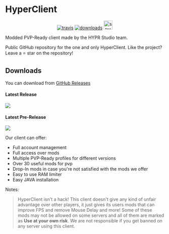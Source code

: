 # HyperClient


[<p align="center"><img src="https://img.shields.io/travis/xbl4z3rr/hyperclient.svg?style=for-the-badge" alt="travis">](https://travis-ci.org/xbl4z3rr/hyperclient) [<img src="https://img.shields.io/github/downloads/xbl4z3rr/hyperclient/total.svg?style=for-the-badge" alt="downloads">](https://github.com/xbl4z3rr/hyperclient/releases) <img src="https://forthebadge.com/images/badges/built-with-love.svg" height="28px" alt="stark"></p>


Modded PVP-Ready client made by the HYPR Studio team.

Public GitHub repository for the one and only HyperClient.
Like the project? Leave a ⭐ star on the repository!

## Downloads

You can download from [GitHub Releases](https://github.com/xbl4z3rr/hyperclient/releases)

#### Latest Release

[![](https://img.shields.io/github/release/xbl4z3rr/hyperclient.svg?style=flat-square)](https://github.com/XBL4Z3R-69/HyperClient/releases/latest)

#### Latest Pre-Release
[![](https://img.shields.io/github/release/xbl4z3rr/hyperclient/all.svg?style=flat-square)](https://github.com/XBL4Z3R-69/HyperClient/releases)

Our client can offer:

* Full account management
* Full access over mods
* Multiple PVP-Ready profiles for different versions
* Over 30 useful mods for pvp
* Drop-In mods in case you're not satisfied with the mods we offer
* Easy to use RAM limiter
* Easy JAVA installation

Notes:

> HyperClient isn't a hack!
> This client doesn't give any kind of unfair advantage over other players, it just gives its users mods that can improve FPS and remove Mouse Delay and more!
> Some of these mods may not be allowed on some servers and all of them are marked as **Use at your own risk**.
> We are not responsible if you get banned on any server using this client.

